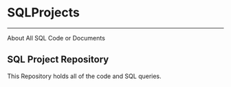 # SQLProjects
---
About All SQL Code or Documents


SQL Project Repository
---
This Repository holds all of the code and SQL queries.
